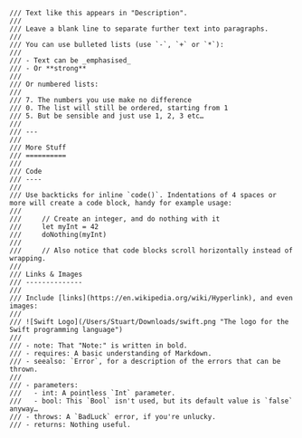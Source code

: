     /// Text like this appears in "Description".
    ///
    /// Leave a blank line to separate further text into paragraphs.
    ///
    /// You can use bulleted lists (use `-`, `+` or `*`):
    ///
    /// - Text can be _emphasised_
    /// - Or **strong**
    ///
    /// Or numbered lists:
    ///
    /// 7. The numbers you use make no difference
    /// 0. The list will still be ordered, starting from 1
    /// 5. But be sensible and just use 1, 2, 3 etc…
    ///
    /// ---
    ///
    /// More Stuff
    /// ==========
    ///
    /// Code
    /// ----
    ///
    /// Use backticks for inline `code()`. Indentations of 4 spaces or more will create a code block, handy for example usage:
    ///
    ///     // Create an integer, and do nothing with it
    ///     let myInt = 42
    ///     doNothing(myInt)
    ///
    ///     // Also notice that code blocks scroll horizontally instead of wrapping.
    ///
    /// Links & Images
    /// --------------
    ///
    /// Include [links](https://en.wikipedia.org/wiki/Hyperlink), and even images:
    ///
    /// ![Swift Logo](/Users/Stuart/Downloads/swift.png "The logo for the Swift programming language")
    ///
    /// - note: That "Note:" is written in bold.
    /// - requires: A basic understanding of Markdown.
    /// - seealso: `Error`, for a description of the errors that can be thrown.
    ///
    /// - parameters:
    ///   - int: A pointless `Int` parameter.
    ///   - bool: This `Bool` isn't used, but its default value is `false` anyway…
    /// - throws: A `BadLuck` error, if you're unlucky.
    /// - returns: Nothing useful.
